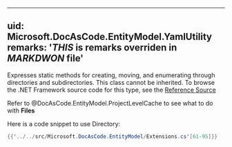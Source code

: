 
---
uid: Microsoft.DocAsCode.EntityModel.YamlUtility
remarks: '*THIS* is remarks overriden in *MARKDWON* file'
---

Expresses static methods for creating, moving, and enumerating through directories and subdirectories. This class cannot be inherited.
To browse the .NET Framework source code for this type, see the [Reference Source](http://referencesource.microsoft.com/#mscorlib/system/io/directory.cs)

Refer to @DocAsCode.EntityModel.ProjectLevelCache to see what to do with **Files**

Here is a code snippet to use Directory:

````csharp
{{'../../src/Microsoft.DocAsCode.EntityModel/Extensions.cs'[61-95]}}
````